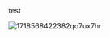 test


![1718568422382qo7ux7hr](https://github.com/ties2/MachineLearning/assets/17667404/b731f6cf-9a2f-44e3-8666-8d7e77633bb0)
